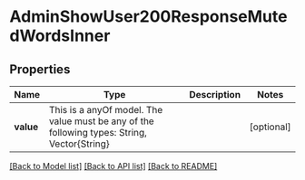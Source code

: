# AdminShowUser200ResponseMutedWordsInner



## Properties
Name | Type | Description | Notes
------------ | ------------- | ------------- | -------------
**value** | This is a anyOf model. The value must be any of the following types: String, Vector{String} |  | [optional] 





[[Back to Model list]](../README.md#models) [[Back to API list]](../README.md#api-endpoints) [[Back to README]](../README.md)


